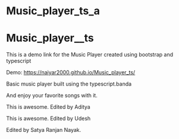 
# Music_player_ts_a

# Music_player__ts

This is a demo link for the Music Player created using bootstrap and typescript

Demo:  https://naiyar2000.github.io/Music_player_ts/

Basic music player built using the typescript.banda

And enjoy your favorite songs with it.

This is awesome. 
Edited by Aditya




This is awesome. 
Edited by Udesh

Edited by Satya Ranjan Nayak.

